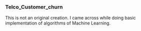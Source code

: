 ### Telco_Customer_churn
This is not an original creation. I came across while doing basic implementation of algorithms of Machine Learning.

